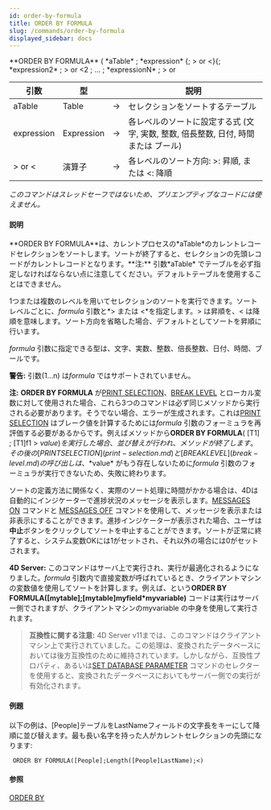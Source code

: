 ```yaml
---
id: order-by-formula
title: ORDER BY FORMULA
slug: /commands/order-by-formula
displayed_sidebar: docs
---
```


<!--REF #_command_.ORDER BY FORMULA.Syntax-->**ORDER BY FORMULA** ( *aTable* ; *expression* {; > or <}{; *expression2* ; > or <2 ; ... ; *expressionN* ; > or <N} )<!-- END REF-->
<!--REF #_command_.ORDER BY FORMULA.Params-->
| 引数 | 型 |  | 説明 |
| --- | --- | --- | --- |
| aTable | Table | &#8594;  | セレクションをソートするテーブル |
| expression | Expression | &#8594;  | 各レベルのソートに設定する式 (文字, 実数, 整数, 倍長整数, 日付, 時間または ブール) |
| > or < | 演算子 | &#8594;  | 各レベルのソート方向: >: 昇順, または <: 降順 |

<!-- END REF-->

*このコマンドはスレッドセーフではないため、プリエンプティブなコードには使えません。*


#### 説明 

<!--REF #_command_.ORDER BY FORMULA.Summary-->**ORDER BY FORMULA**は、カレントプロセスの*aTable*のカレントレコードセレクションをソートします。<!-- END REF-->ソートが終了すると、セレクションの先頭レコードがカレントレコードとなります。**注:** 引数*aTable* でテーブルを必ず指定しなければならない点に注意してください。デフォルトテーブルを使用することはできません。

1つまたは複数のレベルを用いてセレクションのソートを実行できます。ソートレベルごとに、*formula* 引数と*\> または <*を指定します。> は昇順を、< は降順を意味します。ソート方向を省略した場合、デフォルトとしてソートを昇順に行います。

*formula* 引数に指定できる型は、文字、実数、整数、倍長整数、日付、時間、ブールです。

**警告:** 引数($1...$n) は*formula* ではサポートされていません。

**注:** **ORDER BY FORMULA** が[PRINT SELECTION](print-selection.md)、[BREAK LEVEL](break-level.md) とローカル変数に対して使用された場合、これら3つのコマンドは必ず同じメソッドから実行される必要があります。そうでない場合、エラーが生成されます。これは[PRINT SELECTION](print-selection.md) はブレーク値を計算するためには*formula* 引数のフォーミュラを再評価する必要があるからです。例えばメソッドから**ORDER BY FORMULA**( \[T1\] ; \[T1\]f1 > $value) を実行した場合、並び替えが行われ、メソッドが終了します。その後の[PRINT SELECTION](print-selection.md) と [BREAK LEVEL](break-level.md) の呼び出しは、*$value* がもう存在しないために*formula* 引数のフォーミュラが実行できないため、失敗に終わります。

ソートの定義方法に関係なく、実際のソート処理に時間がかかる場合は、4Dは自動的にインジケーターで進捗状況のメッセージを表示します。[MESSAGES ON](messages-on.md) コマンドと [MESSAGES OFF](messages-off.md) コマンドを使用して、メッセージを表示または非表示にすることができます。進捗インジケーターが表示された場合、ユーザは**中止**ボタンをクリックしてソートを中止することができます。ソートが正常に終了すると、システム変数OKには1がセットされ、それ以外の場合には0がセットされます。

**4D Server:** このコマンドはサーバ上で実行され、実行が最適化されるようになりました。*formula* 引数内で直接変数が呼ばれているとき、クライアントマシンの変数値を使用してソートを計算します。例えば、という**ORDER BY FORMULA(\[mytable\];\[mytable\]myfield\*myvariable)** コードは実行はサーバー側でされますが、クライアントマシンのmyvariable の中身を使用して実行されます。

> **互換性に関する注意:** 4D Server v11までは、このコマンドはクライアントマシン上で実行されていました。この処理は、変換されたデータベースにおいては後方互換性のために維持されています。しかしながら、互換性プロパティ、あるいは[SET DATABASE PARAMETER](set-database-parameter.md) コマンドのセレクターを使用すると、変換されたデータベースにおいてもサーバー側での実行が有効化されます。

#### 例題 

以下の例は、\[People\]テーブルをLastNameフィールドの文字長をキーにして降順に並び替えます。最も長い名字を持った人がカレントセレクションの先頭になります:

```4d
 ORDER BY FORMULA([People];Length([People]LastName);<)
```

#### 参照 

[ORDER BY](order-by.md)  
